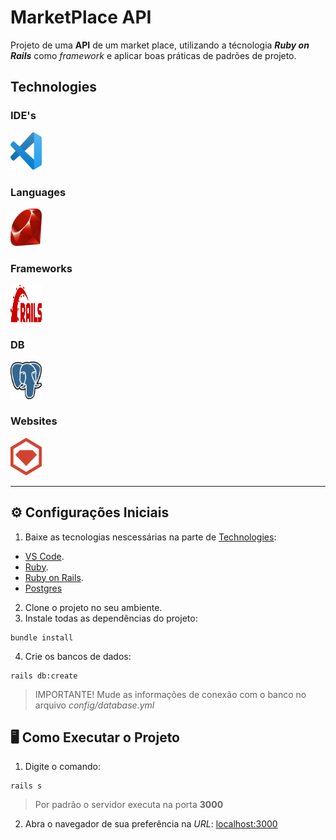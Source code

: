 # MarketPlace API

Projeto de uma **API** de um market place, utilizando a técnologia ***Ruby on Rails*** como *framework* e aplicar boas práticas de padrões de projeto.

## Technologies
### IDE's
<a id="vscode" href="https://code.visualstudio.com/" target="_blank"><img alt="VS Code Icon" height="60" width="50" src="https://raw.githubusercontent.com/Volaxy/Volaxy/7a188050404d5162ab30fe1440c6915c2c3aa0b7/icons/visual-studio-code.svg" /></a>

### Languages
<a id="ruby" href="https://www.ruby-lang.org/en/" target="_blank"><img alt="Ruby Icon" height="60" width="50" src="https://raw.githubusercontent.com/Volaxy/Volaxy/7a188050404d5162ab30fe1440c6915c2c3aa0b7/icons/ruby.svg" /></a>

### Frameworks
<a id="ruby-on-rails" href="https://rubyonrails.org/" target="_blank"><img alt="Ruby on Rails Icon" height="60" width="50" src="https://raw.githubusercontent.com/Volaxy/Volaxy/7a188050404d5162ab30fe1440c6915c2c3aa0b7/icons/rails.svg" /></a>

### DB
<a id="postgres" href="https://www.postgresql.org/" target="_blank"><img alt="Postgres Icon" height="60" width="50" src="https://raw.githubusercontent.com/Volaxy/Volaxy/7a188050404d5162ab30fe1440c6915c2c3aa0b7/icons/postgresql.svg" /></a>

### Websites
<a href="https://rubygems.org/" target="_blank"><img alt="Rubygems Icon" height="60" width="50" src="https://raw.githubusercontent.com/Volaxy/Volaxy/7a188050404d5162ab30fe1440c6915c2c3aa0b7/icons/rubygems.svg" /></a>

<hr>

## &#x2699; Configurações Iniciais
1. Baixe as tecnologias nescessárias na parte de [Technologies](#technologies):
- [VS Code](#vscode).
- [Ruby](#ruby).
- [Ruby on Rails](#ruby-on-rails).
- [Postgres](#postgres)
2. Clone o projeto no seu ambiente.
3. Instale todas as dependências do projeto:
```shell
bundle install
```

4. Crie os bancos de dados:
```shell
rails db:create
```

> IMPORTANTE! Mude as informações de conexão com o banco no arquivo *config/database.yml*

## 🖥️ Como Executar o Projeto
1. Digite o comando:
```shell
rails s
```
> Por padrão o servidor executa na porta **3000**

2. Abra o navegador de sua preferência na *URL*: <a href="localhost:3000" target="_blank">localhost:3000</a>